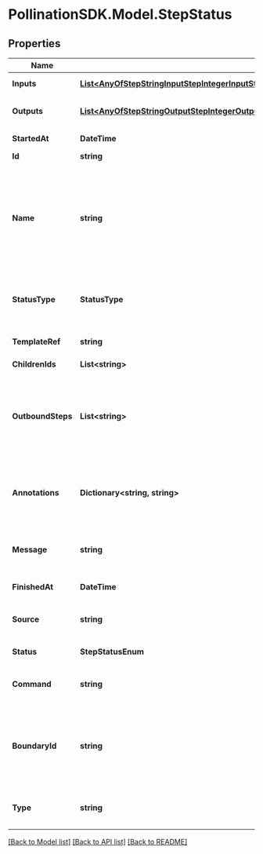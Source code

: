 
# PollinationSDK.Model.StepStatus

## Properties

Name | Type | Description | Notes
------------ | ------------- | ------------- | -------------
**Inputs** | [**List&lt;AnyOfStepStringInputStepIntegerInputStepNumberInputStepBooleanInputStepFolderInputStepFileInputStepPathInputStepArrayInputStepJSONObjectInput&gt;**](AnyOfStepStringInputStepIntegerInputStepNumberInputStepBooleanInputStepFolderInputStepFileInputStepPathInputStepArrayInputStepJSONObjectInput.md) | The inputs used by this step. | 
**Outputs** | [**List&lt;AnyOfStepStringOutputStepIntegerOutputStepNumberOutputStepBooleanOutputStepFolderOutputStepFileOutputStepPathOutputStepArrayOutputStepJSONObjectOutput&gt;**](AnyOfStepStringOutputStepIntegerOutputStepNumberOutputStepBooleanOutputStepFolderOutputStepFileOutputStepPathOutputStepArrayOutputStepJSONObjectOutput.md) | The outputs produced by this step. | 
**StartedAt** | **DateTime** | The time at which the task was started | 
**Id** | **string** | The step unique ID | 
**Name** | **string** | A human readable name for the step. Usually defined by the DAG task name but can be extended if the step is part of a loop for example. This name is unique within the boundary of the DAG/Job that generated it. | 
**StatusType** | **StatusType** | The type of step this status is for. Can be \&quot;Function\&quot;, \&quot;DAG\&quot; or \&quot;Loop\&quot; | 
**TemplateRef** | **string** | The name of the template that spawned this step | 
**ChildrenIds** | **List&lt;string&gt;** | A list of child step IDs | 
**OutboundSteps** | **List&lt;string&gt;** | A list of the last step to ran in the context of this step. In the case of a DAG or a job this will be the last step that has been executed. It will remain empty for functions. | 
**Annotations** | **Dictionary&lt;string, string&gt;** | An optional dictionary to add annotations to inputs. These annotations will be used by the client side libraries. | [optional] 
**Message** | **string** | Any message produced by the task. Usually error/debugging hints. | [optional] 
**FinishedAt** | **DateTime** | The time at which the task was completed | [optional] 
**Source** | **string** | Source url for the status object. It can be a recipe or a function. | [optional] 
**Status** | **StepStatusEnum** | The status of this step. | [optional] 
**Command** | **string** | The command used to run this step. Only applies to Function steps. | [optional] 
**BoundaryId** | **string** | This indicates the step ID of the associated template root             step in which this step belongs to. A DAG step will have the id of the             parent DAG for example. | [optional] 
**Type** | **string** |  | [optional] [readonly] [default to "StepStatus"]

[[Back to Model list]](../README.md#documentation-for-models)
[[Back to API list]](../README.md#documentation-for-api-endpoints)
[[Back to README]](../README.md)

